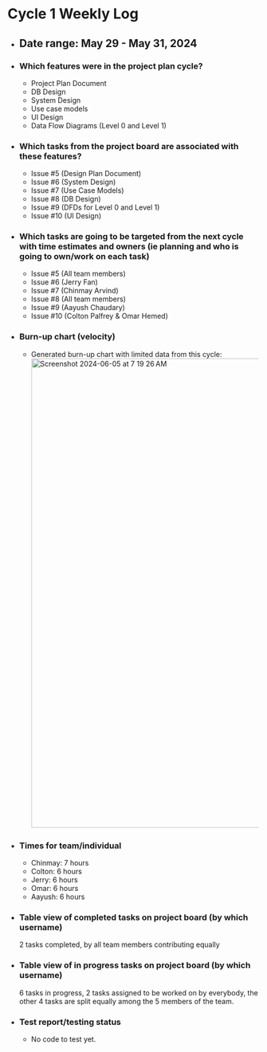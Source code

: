 # Cycle 1 Weekly Log
- ## Date range: May 29 - May 31, 2024 
- ### Which features were in the project plan cycle?
  - Project Plan Document
  - DB Design
  - System Design
  - Use case models
  - UI Design
  - Data Flow Diagrams (Level 0 and Level 1)
- ### Which tasks from the project board are associated with these features?
  - Issue #5 (Design Plan Document)
  - Issue #6 (System Design)
  - Issue #7 (Use Case Models)
  - Issue #8 (DB Design)
  - Issue #9 (DFDs for Level 0 and Level 1)
  - Issue #10 (UI Design)
- ### Which tasks are going to be targeted from the next cycle with time estimates and owners (ie planning and who is going to own/work on each task)
  - Issue #5 (All team members)
  - Issue #6 (Jerry Fan)
  - Issue #7 (Chinmay Arvind)
  - Issue #8 (All team members)
  - Issue #9 (Aayush Chaudary)
  - Issue #10 (Colton Palfrey & Omar Hemed)
- ### Burn-up chart (velocity)
  - Generated burn-up chart with limited data from this cycle: <img width="942" alt="Screenshot 2024-06-05 at 7 19 26 AM" src="https://github.com/UBCO-COSC499-Summer-2024/team-8-capstone-team-8/assets/144177741/1ef6c393-9b75-4e84-bf24-3fa98069e366">
- ### Times for team/individual
  - Chinmay: 7 hours
  - Colton: 6 hours
  - Jerry:  6 hours
  - Omar: 6 hours
  - Aayush: 6 hours
- ### Table view of completed tasks on project board (by which username)
  2 tasks completed, by all team members contributing equally
- ### Table view of in progress tasks on project board (by which username)
  6 tasks in progress, 2 tasks assigned to be worked on by everybody, the other 4 tasks are split equally among the 5 members of the team.
- ### Test report/testing status
  - No code to test yet.
